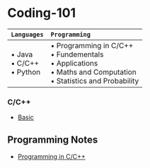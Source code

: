 # Coding-101

| `Languages` | `Programming` |
| --------- | :---------- |
| • Java<br />• C/C++<br />• Python | • Programming in C/C++<br />• Fundementals<br />• Applications<br/>• Maths and Computation<br />• Statistics and Probability |

### C/C++
- [Basic](https://github.com/MaChuChu/Coding-101/blob/main/C_C%2B%2B/Basics/C%20Language%20Introduction.md)

## Programming Notes
- [Programming in C/C++](https://github.com/MaChuChu/Coding-101/blob/main/Programming/ProgrammingInCC++.md)
